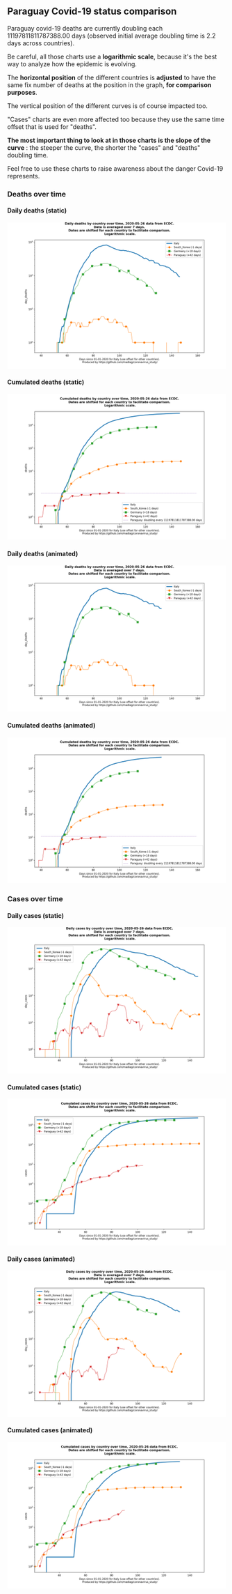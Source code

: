 ## Paraguay Covid-19 status comparison 

Paraguay covid-19 deaths are currently doubling each 11197811811787388.00 days (observed initial average doubling time is 2.2 days across countries).



Be careful, all those charts use a **logarithmic scale**, because it's the best way to analyze how the epidemic is evolving.
 
The **horizontal position** of the different countries is **adjusted** to have the same fix number of deaths at the position in the graph, **for comparison purposes**.

The vertical position of the different curves is of course impacted too.

"Cases" charts are even more affected too because they use the same time offset that is used for "deaths".

**The most important thing to look at in those charts is the slope of the curve** : the steeper the curve, the shorter the "cases" and "deaths" doubling time.

Feel free to use these charts to raise awareness about the danger Covid-19 represents. 


 
### Deaths over time
 
#### Daily deaths (static)
![Paraguay covid-19 daily deaths static chart](https://raw.githubusercontent.com/madlag/coronavirus_study/master/notebooks/graphs/2020-05-26/countries/Paraguay/2020-05-26_Paraguay_day_deaths.png "Paraguay covid-19 day_deaths static chart")   
 
#### Cumulated deaths (static)
![Paraguay covid-19 cumulated deaths static chart](https://raw.githubusercontent.com/madlag/coronavirus_study/master/notebooks/graphs/2020-05-26/countries/Paraguay/2020-05-26_Paraguay_deaths.png "Paraguay covid-19 deaths static chart")   
 
#### Daily deaths (animated)
![Paraguay covid-19 daily deaths animated chart](https://raw.githubusercontent.com/madlag/coronavirus_study/master/notebooks/graphs/2020-05-26/countries/Paraguay/2020-05-26_Paraguay_day_deaths.gif "Paraguay covid-19 day_deaths animated chart")   
 
#### Cumulated deaths (animated)
![Paraguay covid-19 cumulated deaths animated chart](https://raw.githubusercontent.com/madlag/coronavirus_study/master/notebooks/graphs/2020-05-26/countries/Paraguay/2020-05-26_Paraguay_deaths.gif "Paraguay covid-19 deaths animated chart")   

 
### Cases over time
 
#### Daily cases (static)
![Paraguay covid-19 daily cases static chart](https://raw.githubusercontent.com/madlag/coronavirus_study/master/notebooks/graphs/2020-05-26/countries/Paraguay/2020-05-26_Paraguay_day_cases.png "Paraguay covid-19 day_cases static chart")   
 
#### Cumulated cases (static)
![Paraguay covid-19 cumulated cases static chart](https://raw.githubusercontent.com/madlag/coronavirus_study/master/notebooks/graphs/2020-05-26/countries/Paraguay/2020-05-26_Paraguay_cases.png "Paraguay covid-19 cases static chart")   
 
#### Daily cases (animated)
![Paraguay covid-19 daily cases animated chart](https://raw.githubusercontent.com/madlag/coronavirus_study/master/notebooks/graphs/2020-05-26/countries/Paraguay/2020-05-26_Paraguay_day_cases.gif "Paraguay covid-19 day_cases animated chart")   
 
#### Cumulated cases (animated)
![Paraguay covid-19 cumulated cases animated chart](https://raw.githubusercontent.com/madlag/coronavirus_study/master/notebooks/graphs/2020-05-26/countries/Paraguay/2020-05-26_Paraguay_cases.gif "Paraguay covid-19 cases animated chart")   


